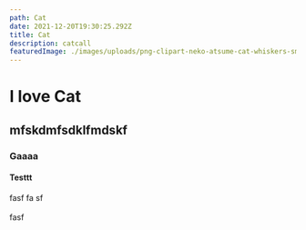 ```yaml
---
path: Cat
date: 2021-12-20T19:30:25.292Z
title: Cat
description: catcall
featuredImage: ./images/uploads/png-clipart-neko-atsume-cat-whiskers-smash-hit-cat-game-cat-like-mammal.png
---
```

# I love Cat
## mfskdmfsdklfmdskf
### Gaaaa
#### Testtt
fasf
fa
sf<br></br>
fasf
